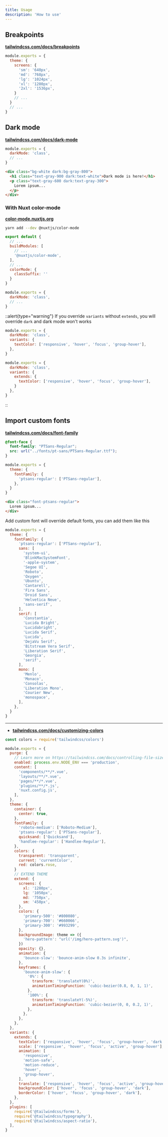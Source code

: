 ```yaml
---
title: Usage
description: 'How to use'
---
```

## Breakpoints

[**tailwindcss.com/docs/breakpoints**](https://tailwindcss.com/docs/breakpoints)

```js [tailwind.config.js]
module.exports = {
  theme: {
    screens: {
      'sm': '640px',
      'md': '768px',
      'lg': '1024px',
      'xl': '1280px',
      '2xl': '1536px',
    }
    // ...
  }
  // ...
}
```

## Dark mode

[**tailwindcss.com/docs/dark-mode**](https://tailwindcss.com/docs/dark-mode)

```js [tailwind.config.js]
module.exports = {
  darkMode: 'class',
  // ...
}
```

```html [index.html]
<div class="bg-white dark:bg-gray-800">
  <h1 class="text-gray-900 dark:text-white">Dark mode is here!</h1>
  <p class="text-gray-600 dark:text-gray-300">
    Lorem ipsum...
  </p>
</div>
```

### With Nuxt color-mode

[**color-mode.nuxtjs.org**](https://color-mode.nuxtjs.org)

```bash
yarn add --dev @nuxtjs/color-mode
```

```js [nuxt.config.js]
export default {
  // ...
  buildModules: [
    // ...
    '@nuxtjs/color-mode',
  ],
  // ...
  colorMode: {
    classSuffix: ''
  }
}
```

```js [tailwind.config.js]
module.exports = {
  darkMode: 'class',
  // ...
}
```

::alert{type="warning"}
If you override `variants` without `extends`, you will override `dark` and dark mode won't works

```js [tailwind.config.js]
module.exports = {
  darkMode: 'class',
  variants: {
    textColor: ['responsive', 'hover', 'focus', 'group-hover'],
  },
}
```

```js [tailwind.config.js]
module.exports = {
  darkMode: 'class',
  variants: {
    extends: {
      textColor: ['responsive', 'hover', 'focus', 'group-hover'],
    }
  },
}
```
::

## Import custom fonts

[**tailwindcss.com/docs/font-family**](https://tailwindcss.com/docs/font-family)

```css [app.css]
@font-face {
  font-family: "PTSans-Regular";
  src: url("../fonts/pt-sans/PTSans-Regular.ttf");
}
```

```js [tailwind.config.js]
module.exports = {
  theme: {
    fontFamily: {
      'ptsans-regular': ['PTSans-regular'],
    },
  }
}
```

```html [index.html]
<div class="font-ptsans-regular">
  Lorem ipsum...
</div>
```

Add custom font will override default fonts, you can add them like this

```js [tailwind.config.js]
module.exports = {
  theme: {
    fontFamily: {
      'ptsans-regular': ['PTSans-regular'],
      sans: [
        'system-ui',
        'BlinkMacSystemFont',
        '-apple-system',
        'Segoe UI',
        'Roboto',
        'Oxygen',
        'Ubuntu',
        'Cantarell',
        'Fira Sans',
        'Droid Sans',
        'Helvetica Neue',
        'sans-serif',
      ],
      serif: [
        'Constantia',
        'Lucida Bright',
        'Lucidabright',
        'Lucida Serif',
        'Lucida',
        'DejaVu Serif',
        'Bitstream Vera Serif',
        'Liberation Serif',
        'Georgia',
        'serif',
      ],
      mono: [
        'Menlo',
        'Monaco',
        'Consolas',
        'Liberation Mono',
        'Courier New',
        'monospace',
      ],
    },
  }
}
```

---

- [**tailwindcss.com/docs/customizing-colors**](https://tailwindcss.com/docs/customizing-colors)

```js [tailwind.config.js]
const colors = require('tailwindcss/colors')

module.exports = {
  purge: {
    // Learn more on https://tailwindcss.com/docs/controlling-file-size/#removing-unused-css
    enabled: process.env.NODE_ENV === 'production',
    content: [
      'components/**/*.vue',
      'layouts/**/*.vue',
      'pages/**/*.vue',
      'plugins/**/*.js',
      'nuxt.config.js',
    ],
  },
  theme: {
    container: {
      center: true,
    },
    fontFamily: {
      'roboto-medium': ['Roboto-Medium'],
      'ptsans-regular': ['PTSans-regular'],
      quicksand: ['Quicksand'],
      'handlee-regular': ['Handlee-Regular'],
    },
    colors: {
      transparent: 'transparent',
      current: 'currentColor',
      red: colors.rose,
    }
    // EXTEND THEME
    extend: {
      screens: {
        xl: '1280px',
        lg: '1050px',
        md: '750px',
        sm: '450px',
      },
      colors: {
        'primary-500': '#800080',
        'primary-700': '#660066',
        'primary-300': '#993299',
      },
      backgroundImage: theme => ({
        'hero-pattern': "url('/img/hero-pattern.svg')",
      })
      opacity: {},
      animation: {
        'bounce-slow': 'bounce-anim-slow 0.3s infinite',
      },
      keyframes: {
        'bounce-anim-slow': {
          '0%': {
            transform: 'translateY(0%)',
            animationTimingFunction: 'cubic-bezier(0.8, 0, 1, 1)',
          },
          '100%': {
            transform: 'translateY(-5%)',
            animationTimingFunction: 'cubic-bezier(0, 0, 0.2, 1)',
          },
        },
      },
    },
  },
  variants: {
    extends: {
      textColor: ['responsive', 'hover', 'focus', 'group-hover', 'dark'],
      scale: ['responsive', 'hover', 'focus', 'active', 'group-hover'],
      animation: [
        'responsive',
        'motion-safe',
        'motion-reduce',
        'hover',
        'group-hover',
      ],
      translate: ['responsive', 'hover', 'focus', 'active', 'group-hover'],
      backgroundColor: ['hover', 'focus', 'group-hover', 'dark'],
      borderColor: ['hover', 'focus', 'group-hover', 'dark'],
    },
  },
  plugins: [
    require('@tailwindcss/forms'),
    require('@tailwindcss/typography'),
    require('@tailwindcss/aspect-ratio'),
  ],
}
```
